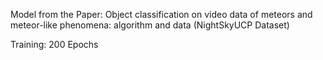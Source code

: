 Model from the Paper:
Object classification on video data of meteors and meteor-like phenomena: algorithm and data (NightSkyUCP Dataset)

Training: 200 Epochs